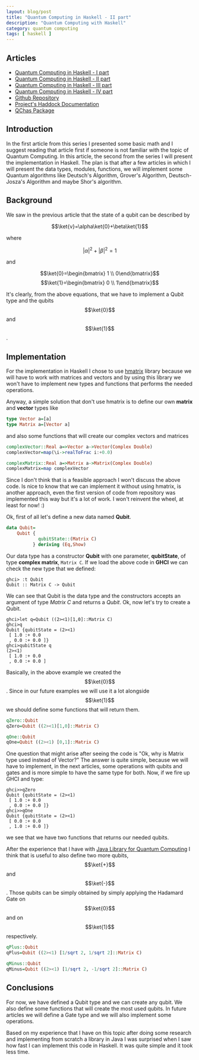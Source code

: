 ```yaml
---
layout: blog/post
title: "Quantum Computing in Haskell - II part"
description: "Quantum Computing with Haskell"
category: quantum computing
tags: [ haskell ]
---
```


## Articles

* [Quantum Computing in Haskell - I part][first_article]
* [Quantum Computing in Haskell - II part][second_article]
* [Quantum Computing in Haskell - III part][third_article]
* [Quantum Computing in Haskell - IV part][fourth_article]
* [Github Repository][git_repo]
* [Project's Haddock Documentation][documentation]
* [QChas Package][package]

## Introduction

In the first article from this series I presented some basic math and I suggest reading that article first if someone is not familiar with the topic of Quantum Computing. In this article, the second from the series I will present the implementation in Haskell. The plan is that after a few articles in which I will present the data types, modules, functions, we will implement some Quantum algorithms like Deutsch's Algorithm, Grover's Algorithm, Deutsch-Josza's Algorithm and maybe Shor's algorithm.

## Background

We saw in the previous article that the state of a qubit can be described by

$$\newcommand{\ket}[1]{\left|{#1}\right\rangle}$$
$$\newcommand{\bra}[1]{\left\langle{#1}\right|}$$
$$\ket{v}=\alpha\ket{0}+\beta\ket{1}$$

where

$${|\alpha|}^2+{|\beta|}^2=1$$

and 

$$\ket{0}=\begin{bmatrix} 1 \\ 0\end{bmatrix}$$
$$\ket{1}=\begin{bmatrix} 0 \\ 1\end{bmatrix}$$

It's clearly, from the above equations, that we have to implement a Qubit type and the qubits $$\ket{0}$$ and $$\ket{1}$$.

## Implementation

For the implementation in Haskell I chose to use [hmatrix][1] library because we will have to work with matrices and vectors and by using this library we won't have to implement new types and functions that performs the needed operations. 

Anyway, a simple solution that don't use hmatrix is to define our own **matrix** and **vector** types like 

```haskell
type Vector a=[a]
type Matrix a=[Vector a]
```

and also some functions that will create our complex vectors and matrices

```haskell
complexVector::Real a=>Vector a->Vector(Complex Double)
complexVector=map(\i->realToFrac i:+0.0)

complexMatrix::Real a=>Matrix a->Matrix(Complex Double)
complexMatrix=map complexVector
```
Since I don't think that is a feasible approach I won't discuss the above code. Is nice to know that we can implement it without using hmatrix, is another approach, even the first version of code from repository was implemented this way but it's a lot of work. I won't reinvent the wheel, at least for now! :)

Ok, first of all let's define a new data named **Qubit**.

```haskell
data Qubit=
    Qubit {
            qubitState::(Matrix C) 
          } deriving (Eq,Show)
```
Our data type has a constructor **Qubit** with one parameter, **qubitState**, of type **complex matrix**, `Matrix C`. If we load the above code in **GHCI** we can check the new type that we defined:

```
ghci> :t Qubit
Qubit :: Matrix C -> Qubit

```
We can see that Qubit is the data type and the constructors accepts an argument of type *Matrix C* and returns a *Qubit*. Ok, now let's try to create a Qubit.

```
ghci>let q=Qubit ((2><1)[1,0]::Matrix C)
ghci>q
Qubit {qubitState = (2><1)
 [ 1.0 :+ 0.0
 , 0.0 :+ 0.0 ]}
ghci>qubitState q
(2><1)
 [ 1.0 :+ 0.0
 , 0.0 :+ 0.0 ]
```

Basically, in the above example we created the $$\ket{0}$$. Since in our future examples we will use it a lot alongside $$\ket{1}$$ we should define some functions that will return them.

```haskell
qZero::Qubit
qZero=Qubit ((2><1)[1,0]::Matrix C)

qOne::Qubit
qOne=Qubit ((2><1) [0,1]::Matrix C)
```

One question that might arise after seeing the code is "Ok, why is Matrix type used instead of Vector?" The answer is quite simple, because we will have to implement, in the next articles, some operations with qubits and gates and is more simple to have the same type for both. Now, if we fire up GHCI and type:

```
ghci>>qZero
Qubit {qubitState = (2><1)
 [ 1.0 :+ 0.0
 , 0.0 :+ 0.0 ]}
ghci>>qOne
Qubit {qubitState = (2><1)
 [ 0.0 :+ 0.0
 , 1.0 :+ 0.0 ]}
```
we see that we have two functions that returns our needed qubits. 

After the experience that I have with [Java Library for Quantum Computing][2] I think that is useful to also define two more qubits, $$\ket{+}$$ and $$\ket{-}$$. Those qubits can be simply obtained by simply applying the Hadamard Gate on $$\ket{0}$$ and on $$\ket{1}$$ respectively.

```haskell
qPlus::Qubit
qPlus=Qubit ((2><1) [1/sqrt 2, 1/sqrt 2]::Matrix C)

qMinus::Qubit 
qMinus=Qubit ((2><1) [1/sqrt 2, -1/sqrt 2]::Matrix C)
```

## Conclusions

For now, we have defined a Qubit type and we can create any qubit. We also define some functions that will create the most used qubits. In future articles we will define a Gate type and we will also implement some operations. 

Based on my experience that I have on this topic after doing some research and implementing from scratch a library in Java I was surprised when I saw how fast I can implement this code in Haskell. It was quite simple and it took less time.

[first_article]: ../Quantum-Computing-in-Haskell/
[second_article]: ../Quantum-Computing-in-Haskell-second-part/
[third_article]: ../Quantum-Computing-in-Haskell-third-part/
[fourth_article]: ../Quantum-Computing-in-Haskell-fourth-part/
[git_repo]: https://github.com/ardeleanasm/qchas
[documentation]: https://ardeleanasm.github.io/qchas/
[package]: https://hackage.haskell.org/package/qchas

[1]: https://hackage.haskell.org/package/hmatrix
[2]: https://github.com/ardeleanasm/quantum_computing